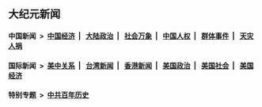 ## 大纪元新闻

#### 中国新闻 &nbsp;>&nbsp; [中国经济](indexes/ncid283/README.md?03091245) &nbsp;| &nbsp; [大陆政治](indexes/ncid277/README.md?03091245) &nbsp;| &nbsp; [社会万象](indexes/ncid282/README.md?03091245) &nbsp;| &nbsp; [中国人权](indexes/ncid278/README.md?03091245) &nbsp;| &nbsp; [群体事件](indexes/ncid279/README.md?03091245) &nbsp;| &nbsp; [天灾人祸](indexes/ncid280/README.md?03091245)

#### 国际新闻 &nbsp;>&nbsp; [美中关系](indexes/nf1412576/README.md?03091245) &nbsp;| &nbsp; [台湾新闻](indexes/ncid1349361/README.md?03091245) &nbsp;| &nbsp; [香港新闻](indexes/ncid1349362/README.md?03091245) &nbsp;| &nbsp; [美国政治](indexes/ncid1078159/README.md?03091245) &nbsp;| &nbsp; [美国社会](indexes/ncid1078160/README.md?03091245) &nbsp;| &nbsp; [美国经济](indexes/ncid1078158/README.md?03091245)

#### 特别专题 &nbsp;>&nbsp; [中共百年历史](https://github.com/epoch-news/epoch-special/blob/master/README.md?03091245)  

